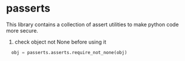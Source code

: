 # passerts
This library contains a collection of assert utilities to make python code more secure.

1. check object not None before using it
```python
  obj = passerts.asserts.require_not_none(obj)
```
